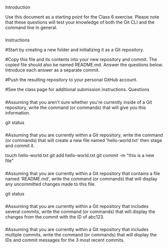 Introduction

Use this document as a starting point for the Class 6 exercise. Please note that these questions will test your knowledge of both the Git CLI and the command line in general.

#####

Instructions

#Start by creating a new folder and initializing it as a Git repository.

#Copy this file and its contents into your new repository and commit. The copied file should also be named README.md.
Answer the questions below. Introduce each answer as a separate commit.

#Push the resulting repository to your personal GitHub account.

#See the class page for additional submission instructions.
Questions

#####

#Assuming that you aren't sure whether you're currently inside of a Git repository, write the command (or commands) that will give you this information.

git status

#####

#Assuming that you are currently within a Git repository, write the command (or commands) that will create a new file named 'hello-world.txt' then stage and commit it.

touch hello-world.txt
git add hello-world.txt
git commit -m "this is a new file"

#####

#Assuming that you are currently within a Git repository that contains a file named 'README.md', write the command (or commands) that will display any uncommitted changes made to this file.

git status

#####

#Assuming that you are currently within a Git repository that includes several commits, write the command (or commands) that will display the changes from the commit with the ID of abc123.

#####

#Assuming that you are currently within a Git repository that includes multiple commits, write the command (or commands) that will display the IDs and commit messages for the 3 most recent commits.
